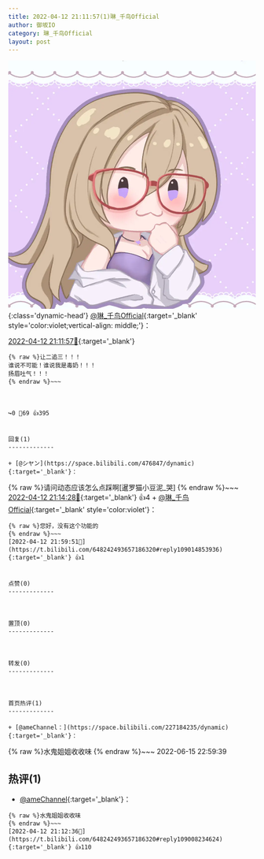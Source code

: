 ```yaml
---
title: 2022-04-12 21:11:57(1)琳_千鸟Official
author: 御坂IO
category: 琳_千鸟Official
layout: post
---
```


![img](/images/c0a88f85ebd0d056f37b114e0748e69556c8b488.jpg){:class='dynamic-head'}
[@琳_千鸟Official](https://space.bilibili.com/1620923329/dynamic){:target='_blank' style='color:violet;vertical-align: middle;'}：

[2022-04-12 21:11:57🔗](https://t.bilibili.com/648242493657186320){:target='_blank'}

~~~
{% raw %}让二追三！！！
谁说不可能！谁说我是毒奶！！！
扬眉吐气！！！
{% endraw %}~~~



↪️0 💬69 👍395


回复(1)
-------------

+ [@シヤン](https://space.bilibili.com/476847/dynamic){:target='_blank'}：
~~~
{% raw %}请问动态应该怎么点踩啊[暹罗猫小豆泥_哭]
{% endraw %}~~~
[2022-04-12 21:14:28🔗](https://t.bilibili.com/648242493657186320#reply109008645856){:target='_blank'} 👍4
    + [@琳_千鸟Official](https://space.bilibili.com/1620923329/dynamic){:target='_blank' style='color:violet'}：
~~~
{% raw %}您好，没有这个功能的
{% endraw %}~~~
[2022-04-12 21:59:51🔗](https://t.bilibili.com/648242493657186320#reply109014853936){:target='_blank'} 👍1


点赞(0)
-------------



置顶(0)
-------------



转发(0)
-------------



首页热评(1)
-------------

+ [@ameChannel：](https://space.bilibili.com/227184235/dynamic){:target='_blank'}：
~~~
{% raw %}水鬼姐姐收收味
{% endraw %}~~~
2022-06-15 22:59:39


热评(1)
-------------

+ [@ameChannel](https://space.bilibili.com/227184235/dynamic){:target='_blank'}：
~~~
{% raw %}水鬼姐姐收收味
{% endraw %}~~~
[2022-04-12 21:12:36🔗](https://t.bilibili.com/648242493657186320#reply109008234624){:target='_blank'} 👍110


